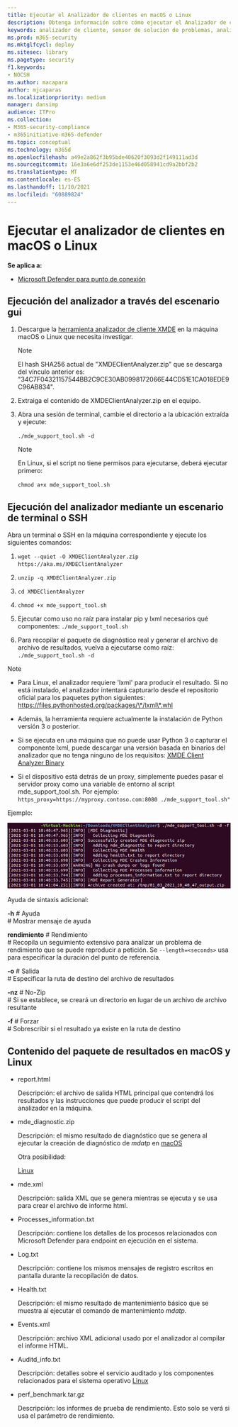 ```yaml
---
title: Ejecutar el Analizador de clientes en macOS o Linux
description: Obtenga información sobre cómo ejecutar el Analizador de cliente de Microsoft Defender para endpoint en macOS o Linux
keywords: analizador de cliente, sensor de solución de problemas, analizador, mdeanalyzer, macos, linux, mdeanalyzer
ms.prod: m365-security
ms.mktglfcycl: deploy
ms.sitesec: library
ms.pagetype: security
f1.keywords:
- NOCSH
ms.author: macapara
author: mjcaparas
ms.localizationpriority: medium
manager: dansimp
audience: ITPro
ms.collection:
- M365-security-compliance
- m365initiative-m365-defender
ms.topic: conceptual
ms.technology: m365d
ms.openlocfilehash: a49e2a862f3b95bde40620f3093d2f149111ad3d
ms.sourcegitcommit: 16e3a6e6df253de1153e46d058941cd9a2bbf2b2
ms.translationtype: MT
ms.contentlocale: es-ES
ms.lasthandoff: 11/10/2021
ms.locfileid: "60889824"
---
```

# <a name="run-the-client-analyzer-on-macos-and-linux"></a>Ejecutar el analizador de clientes en macOS o Linux

**Se aplica a:**
- [Microsoft Defender para punto de conexión](https://go.microsoft.com/fwlink/p/?linkid=2146631)

## <a name="running-the-analyzer-through-gui-scenario"></a>Ejecución del analizador a través del escenario gui

1. Descargue la [herramienta analizador de cliente XMDE](https://aka.ms/XMDEClientAnalyzer) en la máquina macOS o Linux que necesita investigar.

   > [!NOTE]
   > El hash SHA256 actual de "XMDEClientAnalyzer.zip" que se descarga del vínculo anterior es: "34C7F04321157544BB2C9CE30AB0998172066E44CD51E1CA018EDE9C96AB834".

2. Extraiga el contenido de XMDEClientAnalyzer.zip en el equipo.

3. Abra una sesión de terminal, cambie el directorio a la ubicación extraída y ejecute:

   `./mde_support_tool.sh -d`

   > [!NOTE]
   > En Linux, si el script no tiene permisos para ejecutarse, deberá ejecutar primero:
   >
   > `chmod a+x mde_support_tool.sh`

## <a name="running-the-analyzer-using-a-terminal-or-ssh-scenario"></a>Ejecución del analizador mediante un escenario de terminal o SSH

Abra un terminal o SSH en la máquina correspondiente y ejecute los siguientes comandos:

1. `wget --quiet -O XMDEClientAnalyzer.zip https://aka.ms/XMDEClientAnalyzer`

2. `unzip -q XMDEClientAnalyzer.zip`

3. `cd XMDEClientAnalyzer`

4. `chmod +x mde_support_tool.sh`

3. Ejecutar como uso no raíz para instalar pip y lxml necesarios qué componentes: `./mde_support_tool.sh`

4. Para recopilar el paquete de diagnóstico real y generar el archivo de archivo de resultados, vuelva a ejecutarse como raíz: `./mde_support_tool.sh -d`

> [!NOTE]
> - Para Linux, el analizador requiere 'lxml' para producir el resultado. Si no está instalado, el analizador intentará capturarlo desde el repositorio oficial para los paquetes python siguientes: <https://files.pythonhosted.org/packages/\*/lxml\*.whl>
> 
> - Además, la herramienta requiere actualmente la instalación de Python versión 3 o posterior.
>
> - Si se ejecuta en una máquina que no puede usar Python 3 o capturar el componente lxml, puede descargar una versión basada en binarios del analizador que no tenga ninguno de los requisitos: [XMDE Client Analyzer Binary](https://aka.ms/XMDEClientAnalyzerBinary)
>
> - Si el dispositivo está detrás de un proxy, simplemente puedes pasar el servidor proxy como una variable de entorno al script mde_support_tool.sh. Por ejemplo: `https_proxy=https://myproxy.contoso.com:8080 ./mde_support_tool.sh"`

Ejemplo:

![Imagen del ejemplo de línea de comandos.](images/4ca188f6c457e335abe3c9ad3eddda26.png)

Ayuda de sintaxis adicional:

**-h** \# Ayuda<br>
\# Mostrar mensaje de ayuda

**rendimiento** \# Rendimiento<br>
\# Recopila un seguimiento extensivo para analizar un problema de rendimiento que se puede reproducir a petición. Se `--length=<seconds>` usa para especificar la duración del punto de referencia.

**-o** \# Salida<br>
\# Especificar la ruta de destino del archivo de resultados

**-nz** \# No-Zip<br>
\# Si se establece, se creará un directorio en lugar de un archivo de archivo resultante

**-f** \# Forzar<br>
\# Sobrescribir si el resultado ya existe en la ruta de destino

## <a name="result-package-contents-on-macos-and-linux"></a>Contenido del paquete de resultados en macOS y Linux

- report.html

  Descripción: el archivo de salida HTML principal que contendrá los resultados y las instrucciones que puede producir el script del analizador en la máquina.

- mde_diagnostic.zip

  Descripción: el mismo resultado de diagnóstico que se genera al ejecutar la creación de diagnóstico de *mdatp* en [macOS](/windows/security/threat-protection/microsoft-defender-atp/mac-resources#collecting-diagnostic-information)

  Otra posibilidad:

  [Linux](/windows/security/threat-protection/microsoft-defender-atp/linux-resources#collect-diagnostic-information)

- mde.xml

  Descripción: salida XML que se genera mientras se ejecuta y se usa para crear el archivo de informe html.

- Processes_information.txt

  Descripción: contiene los detalles de los procesos relacionados con Microsoft Defender para endpoint en ejecución en el sistema.

- Log.txt

  Descripción: contiene los mismos mensajes de registro escritos en pantalla durante la recopilación de datos.

- Health.txt

  Descripción: el mismo resultado de mantenimiento básico que se muestra al ejecutar el comando de mantenimiento *mdatp.*

- Events.xml

  Descripción: archivo XML adicional usado por el analizador al compilar el informe HTML.

- Auditd_info.txt

  Descripción: detalles sobre el servicio auditado y los componentes relacionados para el sistema operativo [Linux](/windows/security/threat-protection/microsoft-defender-atp/linux-support-events)

- perf_benchmark.tar.gz

  Descripción: los informes de prueba de rendimiento. Esto solo se verá si usa el parámetro de rendimiento.
